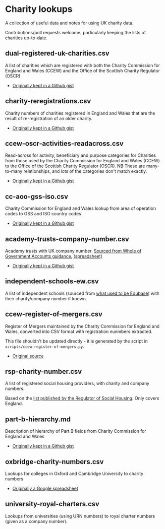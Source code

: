 # Charity lookups

A collection of useful data and notes for using UK charity data.

Contributions/pull requests welcome, particularly keeping the lists of charities up-to-date.

## dual-registered-uk-charities.csv

A list of charities which are registered with both the Charity Commission for England and Wales (CCEW) and the Office of the Scottish Charity Regulator (OSCR)

- [Originally kept in a Github gist](https://gist.github.com/drkane/22d62e07346084fafdcc7d9f5e1cd661)

## charity-reregistrations.csv

Charity numbers of charities registered in England and Wales that are the result of re-registration of an older charity.

- [Originally kept in a Github gist](https://gist.github.com/drkane/3c0bf4f61cb12c1ce71fd6441534e087)

## ccew-oscr-activities-readacross.csv

Read-across for activity, beneficiary and purpose categories for Charities from those used by the Charity Commission for England and Wales (CCEW) to the Office of the Scottish Charity Regulator (OSCR). NB These are many-to-many relationships, and lots of the categories don't match exactly. 

- [Originally kept in a Github gist](https://gist.github.com/drkane/1cc51bd96b64fe813f6f556558f8da62)

## cc-aoo-gss-iso.csv

Charity Commission for England and Wales lookup from area of operation codes to GSS and ISO country codes 

- [Originally kept in a Github gist](https://gist.github.com/drkane/8973fd75009f502f28aacfdc396b40d2)

## academy-trusts-company-number.csv

Academy trusts with UK company number. [Sourced from Whole of Government Accounts guidance](https://www.gov.uk/government/publications/whole-of-government-accounts-2016-to-2017-guidance-for-preparers), [(spreadsheet)](https://www.gov.uk/government/uploads/system/uploads/attachment_data/file/623035/2016-17_WGA_CPID_List.xlsx)

- [Originally kept in a Github gist](https://gist.github.com/drkane/1cc51bd96b64fe813f6f556558f8da62)

## independent-schools-ew.csv

A list of independent schools (sourced from [what used to be Edubase](https://get-information-schools.service.gov.uk/Downloads)) with their charity/company number if known.

## ccew-register-of-mergers.csv

Register of Mergers maintained by the Charity Commission for England and Wales, converted into CSV format with
registration nunmbers extracted. 

This file shouldn't be updated directly - it is generated by the script in `scripts/ccew-register-of-mergers.py`.

- [Original source](https://www.gov.uk/government/publications/register-of-merged-charities)

## rsp-charity-number.csv

A list of registered social housing providers, with charity and company numbers.

Based on the [list published by the Regulator of Social Housing](https://www.gov.uk/government/publications/current-registered-providers-of-social-housing).
Only covers England.

## part-b-hierarchy.md

Description of hierarchy of Part B fields from Charity Commission for England and Wales

- [Originally kept in a Github gist](https://gist.github.com/drkane/bae3fc8413e0075c7b7a496bb27ac3ee)

## oxbridge-charity-numbers.csv

Lookups for colleges in Oxford and Cambridge University to charity numbers

- [Originally a Google spreadsheet](https://docs.google.com/spreadsheets/d/1PffGSBy7C-79RCdGEIV-Ox6rDVs4oGAvcobVblQjiXY/edit#gid=0)

## university-royal-charters.csv

Lookups from universities (using URN numbers) to royal charter numbers (given as a company number).
